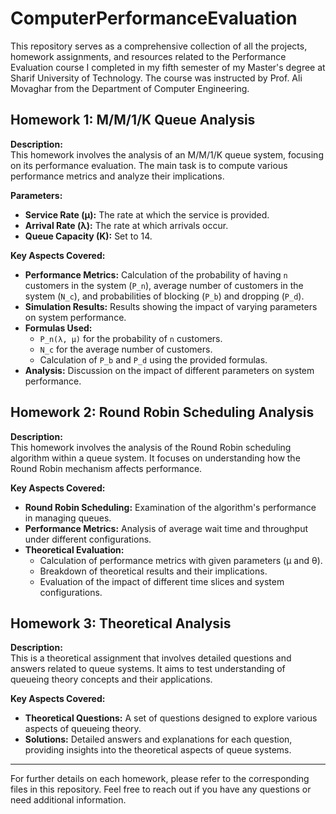 # ComputerPerformanceEvaluation

This repository serves as a comprehensive collection of all the projects, homework assignments, and resources related to the Performance Evaluation course I completed in my fifth semester of my Master's degree at Sharif University of Technology. The course was instructed by Prof. Ali Movaghar from the Department of Computer Engineering. 

## Homework 1: M/M/1/K Queue Analysis

**Description:**  
This homework involves the analysis of an M/M/1/K queue system, focusing on its performance evaluation. The main task is to compute various performance metrics and analyze their implications.

**Parameters:**
- **Service Rate (μ):** The rate at which the service is provided.
- **Arrival Rate (λ):** The rate at which arrivals occur.
- **Queue Capacity (K):** Set to 14.

**Key Aspects Covered:**
- **Performance Metrics:** Calculation of the probability of having `n` customers in the system (`P_n`), average number of customers in the system (`N_c`), and probabilities of blocking (`P_b`) and dropping (`P_d`).
- **Simulation Results:** Results showing the impact of varying parameters on system performance.
- **Formulas Used:**
  - `P_n(λ, μ)` for the probability of `n` customers.
  - `N_c` for the average number of customers.
  - Calculation of `P_b` and `P_d` using the provided formulas.
- **Analysis:** Discussion on the impact of different parameters on system performance.

## Homework 2: Round Robin Scheduling Analysis

**Description:**  
This homework involves the analysis of the Round Robin scheduling algorithm within a queue system. It focuses on understanding how the Round Robin mechanism affects performance.

**Key Aspects Covered:**
- **Round Robin Scheduling:** Examination of the algorithm's performance in managing queues.
- **Performance Metrics:** Analysis of average wait time and throughput under different configurations.
- **Theoretical Evaluation:**
  - Calculation of performance metrics with given parameters (μ and θ).
  - Breakdown of theoretical results and their implications.
  - Evaluation of the impact of different time slices and system configurations.

## Homework 3: Theoretical Analysis

**Description:**  
This is a theoretical assignment that involves detailed questions and answers related to queue systems. It aims to test understanding of queueing theory concepts and their applications.

**Key Aspects Covered:**
- **Theoretical Questions:** A set of questions designed to explore various aspects of queueing theory.
- **Solutions:** Detailed answers and explanations for each question, providing insights into the theoretical aspects of queue systems.

---

For further details on each homework, please refer to the corresponding files in this repository. Feel free to reach out if you have any questions or need additional information.

